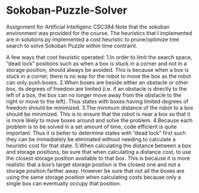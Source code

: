 # Sokoban-Puzzle-Solver
Assignment for Artificial Intelligenc CSC384
Note that the sokoban environment was provided for the course. The heuristics that I implemented are in solutions.py
Implemented a cost heuristic to prune/optimize tree search to solve Sokoban Puzzle within time contraint.

A few ways that cost heuristic operated:
1.In order to limit the search space, “dead lock” positions such as when a box is stuck in a corner and not in a storage position, should always be avoided. This is because when a box is stuck in a corner, there is no way for the robot to move the box as the robot can only push boxes.
2.When boxes are beside either an obstacle or other box, its degrees of freedom are limited (i.e. if an obstacle is directly to the left of a box, the box can no longer move away from the obstacle to the right or move to the left). Thus states with boxes having limited degrees of freedom should be minimized.
3.The minimum distance of the robot to a box should be minimized. This is to ensure that the robot is near a box so that it is more likely to move boxes around and solve the problem.
4.Because each problem is to be solved in a set amount of time, code efficient is quite important. Thus it is better to determine states with “dead lock” first such they can be immediately be eliminated without needing to calculate a heuristic cost for that state. 
5.When calculating the distance between a box and storage positions, be sure that when calculating a distance cost, to use the closest storage position available to that box. This is because it is more realistic that a box’s target storage position is the closest one and not a storage position farther away. However be sure that not all the boxes are using the same storage position when calculating costs because only a single box can eventually occupy that position.
